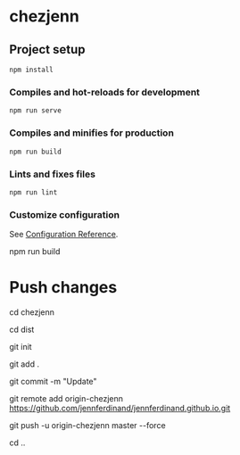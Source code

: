 # chezjenn

## Project setup
```
npm install
```

### Compiles and hot-reloads for development
```
npm run serve
```

### Compiles and minifies for production
```
npm run build
```

### Lints and fixes files
```
npm run lint
```

### Customize configuration
See [Configuration Reference](https://cli.vuejs.org/config/).


npm run build

# Push changes

cd chezjenn

cd dist

git init

git add .

git commit -m "Update"

git remote add origin-chezjenn https://github.com/jennferdinand/jennferdinand.github.io.git

git push -u origin-chezjenn master --force

cd ..